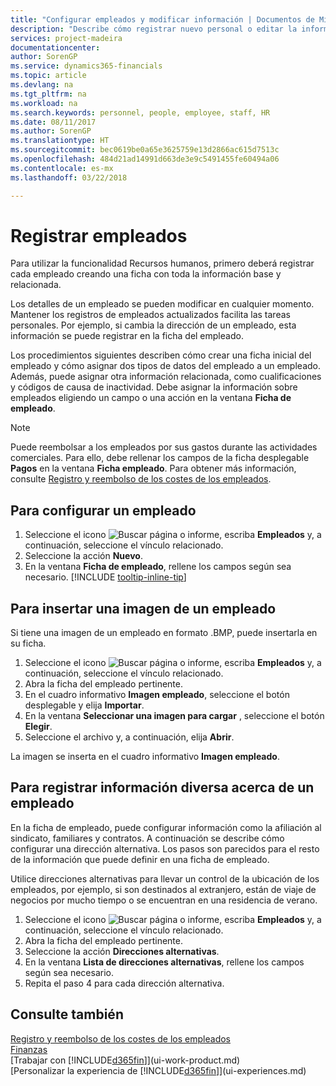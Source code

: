 ```yaml
---
title: "Configurar empleados y modificar información | Documentos de Microsoft"
description: "Describe cómo registrar nuevo personal o editar la información del personal existente."
services: project-madeira
documentationcenter: 
author: SorenGP
ms.service: dynamics365-financials
ms.topic: article
ms.devlang: na
ms.tgt_pltfrm: na
ms.workload: na
ms.search.keywords: personnel, people, employee, staff, HR
ms.date: 08/11/2017
ms.author: SorenGP
ms.translationtype: HT
ms.sourcegitcommit: bec0619be0a65e3625759e13d2866ac615d7513c
ms.openlocfilehash: 484d21ad14991d663de3e9c5491455fe60494a06
ms.contentlocale: es-mx
ms.lasthandoff: 03/22/2018

---
```

# <a name="register-employees"></a>Registrar empleados
Para utilizar la funcionalidad Recursos humanos, primero deberá registrar cada empleado creando una ficha con toda la información base y relacionada.

Los detalles de un empleado se pueden modificar en cualquier momento. Mantener los registros de empleados actualizados facilita las tareas personales. Por ejemplo, si cambia la dirección de un empleado, esta información se puede registrar en la ficha del empleado.

Los procedimientos siguientes describen cómo crear una ficha inicial del empleado y cómo asignar dos tipos de datos del empleado a un empleado. Además, puede asignar otra información relacionada, como cualificaciones y códigos de causa de inactividad. Debe asignar la información sobre empleados eligiendo un campo o una acción en la ventana **Ficha de empleado**.

> [!NOTE]  
> Puede reembolsar a los empleados por sus gastos durante las actividades comerciales. Para ello, debe rellenar los campos de la ficha desplegable **Pagos** en la ventana **Ficha empleado**. Para obtener más información, consulte [Registro y reembolso de los costes de los empleados](finance-how-record-reimburse-employee-expenses.md).

## <a name="to-set-up-an-employee"></a>Para configurar un empleado
1. Seleccione el icono ![Buscar página o informe](media/ui-search/search_small.png "icono Buscar página o informe"), escriba **Empleados** y, a continuación, seleccione el vínculo relacionado.
2. Seleccione la acción **Nuevo**.
3. En la ventana **Ficha de empleado**, rellene los campos según sea necesario. [!INCLUDE [tooltip-inline-tip](includes/tooltip-inline-tip_md.md)]

## <a name="to-insert-a-picture-of-an-employee"></a>Para insertar una imagen de un empleado
Si tiene una imagen de un empleado en formato .BMP, puede insertarla en su ficha.

1. Seleccione el icono ![Buscar página o informe](media/ui-search/search_small.png "icono Buscar página o informe"), escriba **Empleados** y, a continuación, seleccione el vínculo relacionado.
2. Abra la ficha del empleado pertinente.
3. En el cuadro informativo **Imagen empleado**, seleccione el botón desplegable y elija **Importar**.
4. En la ventana **Seleccionar una imagen para cargar** , seleccione el botón **Elegir**.
5. Seleccione el archivo y, a continuación, elija **Abrir**.

La imagen se inserta en el cuadro informativo **Imagen empleado**.

## <a name="to-register-various-information-about-an-employee"></a>Para registrar información diversa acerca de un empleado
En la ficha de empleado, puede configurar información como la afiliación al sindicato, familiares y contratos. A continuación se describe cómo configurar una dirección alternativa. Los pasos son parecidos para el resto de la información que puede definir en una ficha de empleado.

Utilice direcciones alternativas para llevar un control de la ubicación de los empleados, por ejemplo, si son destinados al extranjero, están de viaje de negocios por mucho tiempo o se encuentran en una residencia de verano.

1. Seleccione el icono ![Buscar página o informe](media/ui-search/search_small.png "icono Buscar página o informe"), escriba **Empleados** y, a continuación, seleccione el vínculo relacionado.
2. Abra la ficha del empleado pertinente.
3. Seleccione la acción **Direcciones alternativas**.
4. En la ventana **Lista de direcciones alternativas**, rellene los campos según sea necesario.
5. Repita el paso 4 para cada dirección alternativa.

## <a name="see-also"></a>Consulte también
[Registro y reembolso de los costes de los empleados](finance-how-record-reimburse-employee-expenses.md)  
[Finanzas](finance.md)  
[Trabajar con [!INCLUDE[d365fin](includes/d365fin_md.md)]](ui-work-product.md)  
[Personalizar la experiencia de [!INCLUDE[d365fin](includes/d365fin_md.md)]](ui-experiences.md)


